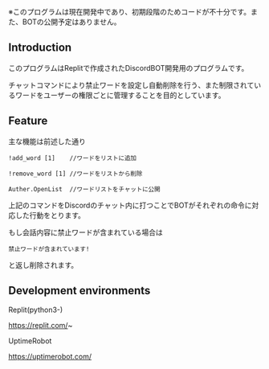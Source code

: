 ※このプログラムは現在開発中であり、初期段階のためコードが不十分です。また、BOTの公開予定はありません。





## **Introduction**

このプログラムはReplitで作成されたDiscordBOT開発用のプログラムです。

チャットコマンドにより禁止ワードを設定し自動削除を行う、また制限されているワードをユーザーの権限ごとに管理することを目的としています。


## **Feature**

主な機能は前述した通り


`!add_word [1]    //ワードをリストに追加`

`!remove_word [1] //ワードをリストから削除`
 
`Auther.OpenList  //ワードリストをチャットに公開`


上記のコマンドをDiscordのチャット内に打つことでBOTがそれぞれの命令に対応した行動をとります。

もし会話内容に禁止ワードが含まれている場合は


`禁止ワードが含まれています!`

と返し削除されます。



## **Development environments**

Replit(python3-)


https://replit.com/~


UptimeRobot


https://uptimerobot.com/
